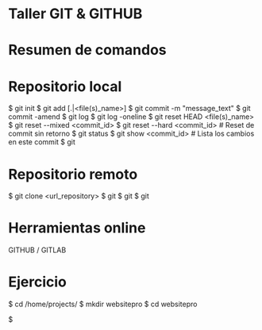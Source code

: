 Taller GIT & GITHUB
===================

Resumen de comandos
===================

# Repositorio local

$ git init
$ git add [.|<file(s)_name>]
$ git commit -m "message_text"
$ git commit -amend
$ git log
$ git log -oneline
$ git reset HEAD <file(s)_name>
$ git reset --mixed <commit_id>
$ git reset --hard <commit_id> # Reset de commit sin retorno
$ git status
$ git show <commit_id> # Lista los cambios en este commit
$ git

# Repositorio remoto

$ git clone <url_repository>
$ git
$ git
$ git

# Herramientas online

GITHUB / GITLAB


Ejercicio
=========

$ cd /home/projects/
$ mkdir websitepro
$ cd websitepro

$
